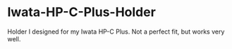 # Iwata-HP-C-Plus-Holder
Holder I designed for my Iwata HP-C Plus. Not a perfect fit, but works very well.
